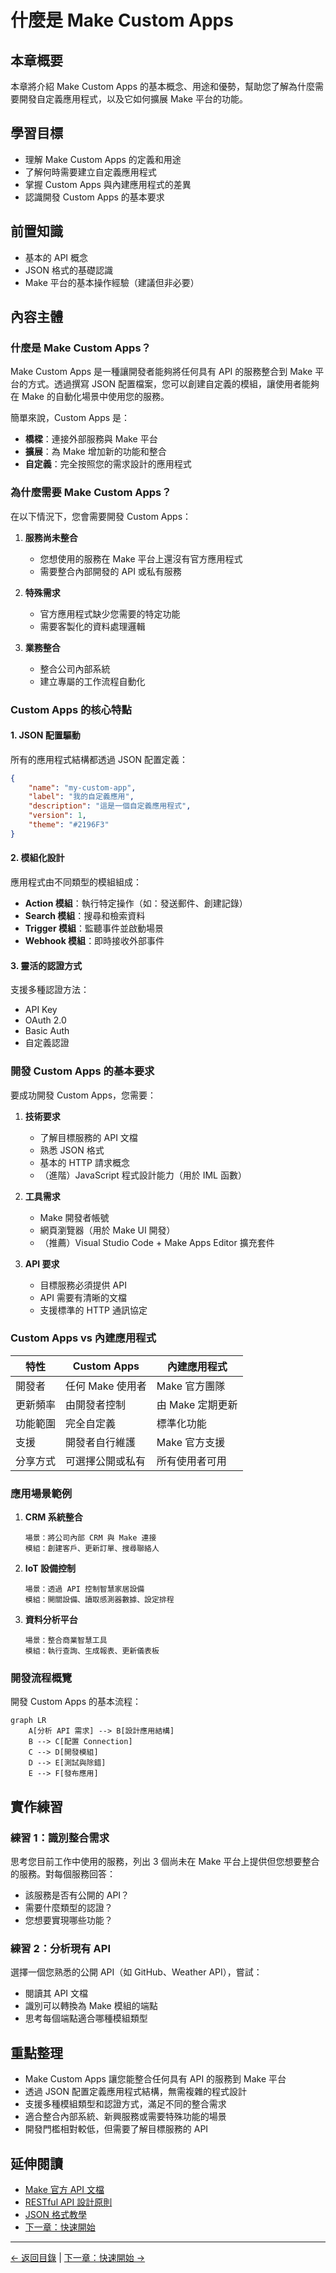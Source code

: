 # 什麼是 Make Custom Apps

## 本章概要

本章將介紹 Make Custom Apps 的基本概念、用途和優勢，幫助您了解為什麼需要開發自定義應用程式，以及它如何擴展 Make 平台的功能。

## 學習目標

- 理解 Make Custom Apps 的定義和用途
- 了解何時需要建立自定義應用程式
- 掌握 Custom Apps 與內建應用程式的差異
- 認識開發 Custom Apps 的基本要求

## 前置知識

- 基本的 API 概念
- JSON 格式的基礎認識
- Make 平台的基本操作經驗（建議但非必要）

## 內容主體

### 什麼是 Make Custom Apps？

Make Custom Apps 是一種讓開發者能夠將任何具有 API 的服務整合到 Make 平台的方式。透過撰寫 JSON 配置檔案，您可以創建自定義的模組，讓使用者能夠在 Make 的自動化場景中使用您的服務。

簡單來說，Custom Apps 是：
- **橋樑**：連接外部服務與 Make 平台
- **擴展**：為 Make 增加新的功能和整合
- **自定義**：完全按照您的需求設計的應用程式

### 為什麼需要 Make Custom Apps？

在以下情況下，您會需要開發 Custom Apps：

1. **服務尚未整合**
   - 您想使用的服務在 Make 平台上還沒有官方應用程式
   - 需要整合內部開發的 API 或私有服務

2. **特殊需求**
   - 官方應用程式缺少您需要的特定功能
   - 需要客製化的資料處理邏輯

3. **業務整合**
   - 整合公司內部系統
   - 建立專屬的工作流程自動化

### Custom Apps 的核心特點

#### 1. **JSON 配置驅動**
所有的應用程式結構都透過 JSON 配置定義：
```json
{
    "name": "my-custom-app",
    "label": "我的自定義應用",
    "description": "這是一個自定義應用程式",
    "version": 1,
    "theme": "#2196F3"
}
```

#### 2. **模組化設計**
應用程式由不同類型的模組組成：
- **Action 模組**：執行特定操作（如：發送郵件、創建記錄）
- **Search 模組**：搜尋和檢索資料
- **Trigger 模組**：監聽事件並啟動場景
- **Webhook 模組**：即時接收外部事件

#### 3. **靈活的認證方式**
支援多種認證方法：
- API Key
- OAuth 2.0
- Basic Auth
- 自定義認證

### 開發 Custom Apps 的基本要求

要成功開發 Custom Apps，您需要：

1. **技術要求**
   - 了解目標服務的 API 文檔
   - 熟悉 JSON 格式
   - 基本的 HTTP 請求概念
   - （進階）JavaScript 程式設計能力（用於 IML 函數）

2. **工具需求**
   - Make 開發者帳號
   - 網頁瀏覽器（用於 Make UI 開發）
   - （推薦）Visual Studio Code + Make Apps Editor 擴充套件

3. **API 要求**
   - 目標服務必須提供 API
   - API 需要有清晰的文檔
   - 支援標準的 HTTP 通訊協定

### Custom Apps vs 內建應用程式

| 特性 | Custom Apps | 內建應用程式 |
|------|-------------|--------------|
| 開發者 | 任何 Make 使用者 | Make 官方團隊 |
| 更新頻率 | 由開發者控制 | 由 Make 定期更新 |
| 功能範圍 | 完全自定義 | 標準化功能 |
| 支援 | 開發者自行維護 | Make 官方支援 |
| 分享方式 | 可選擇公開或私有 | 所有使用者可用 |

### 應用場景範例

1. **CRM 系統整合**
   ```
   場景：將公司內部 CRM 與 Make 連接
   模組：創建客戶、更新訂單、搜尋聯絡人
   ```

2. **IoT 設備控制**
   ```
   場景：透過 API 控制智慧家居設備
   模組：開關設備、讀取感測器數據、設定排程
   ```

3. **資料分析平台**
   ```
   場景：整合商業智慧工具
   模組：執行查詢、生成報表、更新儀表板
   ```

### 開發流程概覽

開發 Custom Apps 的基本流程：

```mermaid
graph LR
    A[分析 API 需求] --> B[設計應用結構]
    B --> C[配置 Connection]
    C --> D[開發模組]
    D --> E[測試與除錯]
    E --> F[發布應用]
```

## 實作練習

### 練習 1：識別整合需求
思考您目前工作中使用的服務，列出 3 個尚未在 Make 平台上提供但您想要整合的服務。對每個服務回答：
- 該服務是否有公開的 API？
- 需要什麼類型的認證？
- 您想要實現哪些功能？

### 練習 2：分析現有 API
選擇一個您熟悉的公開 API（如 GitHub、Weather API），嘗試：
- 閱讀其 API 文檔
- 識別可以轉換為 Make 模組的端點
- 思考每個端點適合哪種模組類型

## 重點整理

- Make Custom Apps 讓您能整合任何具有 API 的服務到 Make 平台
- 透過 JSON 配置定義應用程式結構，無需複雜的程式設計
- 支援多種模組類型和認證方式，滿足不同的整合需求
- 適合整合內部系統、新興服務或需要特殊功能的場景
- 開發門檻相對較低，但需要了解目標服務的 API

## 延伸閱讀

- [Make 官方 API 文檔](https://www.make.com/en/api-documentation)
- [RESTful API 設計原則](https://restfulapi.net/)
- [JSON 格式教學](https://www.json.org/json-zh.html)
- [下一章：快速開始](02_快速開始.md)

---

[← 返回目錄](../00_目錄索引.md) | [下一章：快速開始 →](02_快速開始.md)